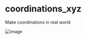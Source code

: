 # coordinations_xyz

Make coordinations in real world

![image](https://github.com/YongChanCho/coordinations_xyz/assets/127338463/c77997c6-79a1-410d-aa81-1590d171364d)
